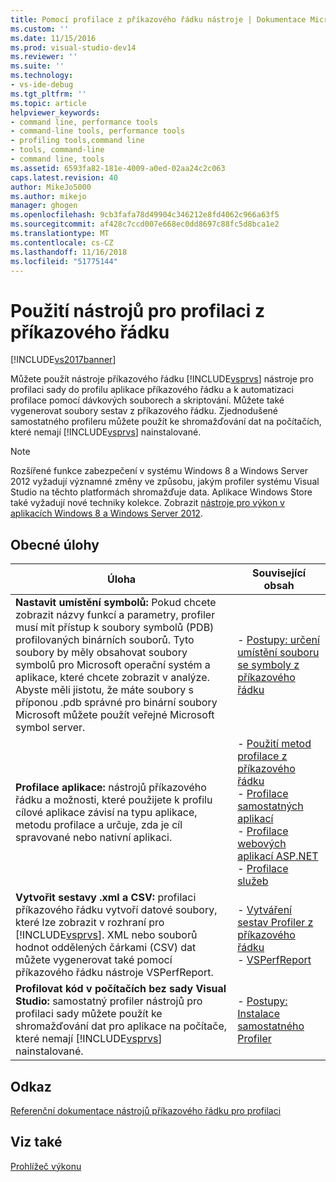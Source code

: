```yaml
---
title: Pomocí profilace z příkazového řádku nástroje | Dokumentace Microsoftu
ms.custom: ''
ms.date: 11/15/2016
ms.prod: visual-studio-dev14
ms.reviewer: ''
ms.suite: ''
ms.technology:
- vs-ide-debug
ms.tgt_pltfrm: ''
ms.topic: article
helpviewer_keywords:
- command line, performance tools
- command-line tools, performance tools
- profiling tools,command line
- tools, command-line
- command line, tools
ms.assetid: 6593fa82-181e-4009-a0ed-02aa24c2c063
caps.latest.revision: 40
author: MikeJo5000
ms.author: mikejo
manager: ghogen
ms.openlocfilehash: 9cb3fafa78d49904c346212e8fd4062c966a63f5
ms.sourcegitcommit: af428c7ccd007e668ec0dd8697c88fc5d8bca1e2
ms.translationtype: MT
ms.contentlocale: cs-CZ
ms.lasthandoff: 11/16/2018
ms.locfileid: "51775144"
---
```

# <a name="using-the-profiling-tools-from-the-command-line"></a>Použití nástrojů pro profilaci z příkazového řádku
[!INCLUDE[vs2017banner](../includes/vs2017banner.md)]

Můžete použít nástroje příkazového řádku [!INCLUDE[vsprvs](../includes/vsprvs-md.md)] nástroje pro profilaci sady do profilu aplikace příkazového řádku a k automatizaci profilace pomocí dávkových souborech a skriptování. Můžete také vygenerovat soubory sestav z příkazového řádku. Zjednodušené samostatného profileru můžete použít ke shromažďování dat na počítačích, které nemají [!INCLUDE[vsprvs](../includes/vsprvs-md.md)] nainstalované.  
  
> [!NOTE]
>  Rozšířené funkce zabezpečení v systému Windows 8 a Windows Server 2012 vyžadují významné změny ve způsobu, jakým profiler systému Visual Studio na těchto platformách shromažďuje data. Aplikace Windows Store také vyžadují nové techniky kolekce. Zobrazit [nástroje pro výkon v aplikacích Windows 8 a Windows Server 2012](../profiling/performance-tools-on-windows-8-and-windows-server-2012-applications.md).  
  
## <a name="common-tasks"></a>Obecné úlohy  
  
|Úloha|Související obsah|  
|----------|---------------------|  
|**Nastavit umístění symbolů:** Pokud chcete zobrazit názvy funkcí a parametry, profiler musí mít přístup k soubory symbolů (PDB) profilovaných binárních souborů. Tyto soubory by měly obsahovat soubory symbolů pro Microsoft operační systém a aplikace, které chcete zobrazit v analýze. Abyste měli jistotu, že máte soubory s příponou .pdb správné pro binární soubory Microsoft můžete použít veřejné Microsoft symbol server.|-   [Postupy: určení umístění souboru se symboly z příkazového řádku](../profiling/how-to-specify-symbol-file-locations-from-the-command-line.md)|  
|**Profilace aplikace:** nástrojů příkazového řádku a možnosti, které použijete k profilu cílové aplikace závisí na typu aplikace, metodu profilace a určuje, zda je cíl spravované nebo nativní aplikaci.|-   [Použití metod profilace z příkazového řádku](../profiling/using-profiling-methods-to-collect-performance-data-from-the-command-line.md)<br />-   [Profilace samostatných aplikací](../profiling/command-line-profiling-of-stand-alone-applications.md)<br />-   [Profilace webových aplikací ASP.NET](../profiling/command-line-profiling-of-aspnet-web-applications.md)<br />-   [Profilace služeb](../profiling/command-line-profiling-of-services.md)|  
|**Vytvořit sestavy .xml a CSV:** profilaci příkazového řádku vytvoří datové soubory, které lze zobrazit v rozhraní pro [!INCLUDE[vsprvs](../includes/vsprvs-md.md)]. XML nebo souborů hodnot oddělených čárkami (CSV) dat můžete vygenerovat také pomocí příkazového řádku nástroje VSPerfReport.|-   [Vytváření sestav Profiler z příkazového řádku](../profiling/creating-profiler-reports-from-the-command-line.md)<br />-   [VSPerfReport](../profiling/vsperfreport.md)|  
|**Profilovat kód v počítačích bez sady Visual Studio:** samostatný profiler nástrojů pro profilaci sady můžete použít ke shromažďování dat pro aplikace na počítače, které nemají [!INCLUDE[vsprvs](../includes/vsprvs-md.md)] nainstalované.|-   [Postupy: Instalace samostatného Profiler](../profiling/how-to-install-the-stand-alone-profiler.md)|  
  
## <a name="reference"></a>Odkaz  
 [Referenční dokumentace nástrojů příkazového řádku pro profilaci](../profiling/command-line-profiling-tools-reference.md)  
  
## <a name="see-also"></a>Viz také  
 [Prohlížeč výkonu](../profiling/performance-explorer.md)



